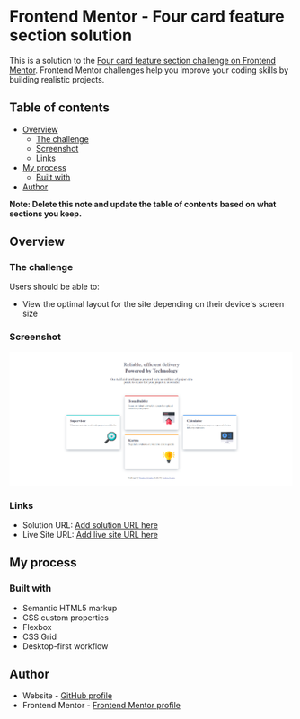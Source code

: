 # Frontend Mentor - Four card feature section solution

This is a solution to the [Four card feature section challenge on Frontend Mentor](https://www.frontendmentor.io/challenges/four-card-feature-section-weK1eFYK). Frontend Mentor challenges help you improve your coding skills by building realistic projects. 

## Table of contents

- [Overview](#overview)
  - [The challenge](#the-challenge)
  - [Screenshot](#screenshot)
  - [Links](#links)
- [My process](#my-process)
  - [Built with](#built-with)
- [Author](#author)


**Note: Delete this note and update the table of contents based on what sections you keep.**

## Overview

### The challenge

Users should be able to:

- View the optimal layout for the site depending on their device's screen size

### Screenshot

![](./images/screenshot-desktop.png)


### Links

- Solution URL: [Add solution URL here](https://github.com/andreasci/four-card)
- Live Site URL: [Add live site URL here](https://andreasci.github.io/four-card/)

## My process

### Built with

- Semantic HTML5 markup
- CSS custom properties
- Flexbox
- CSS Grid
- Desktop-first workflow

## Author

- Website - [GitHub profile](https://github.com/andreasci)
- Frontend Mentor - [Frontend Mentor profile](https://www.frontendmentor.io/profile/andreasci)